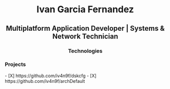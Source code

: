 <h1 align="center"> Ivan Garcia Fernandez </h1>
<h2 align="center"> Multiplatform Application Developer | Systems & Network Technician </h2>


<h3 align="center"> Technologies </h3>


<h3 aligh="center"> Projects </h3>
- [X] https://github.com/iv4n9f/dskcfg
- [X] https://github.com/iv4n9f/archDefault
